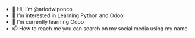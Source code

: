 - 👋 Hi, I’m @ariodwiponco
- 👀 I’m interested in Learning Python and Odoo
- 🌱 I’m currently learning Odoo
- 📫 How to reach me you can search on my social media using my name.
